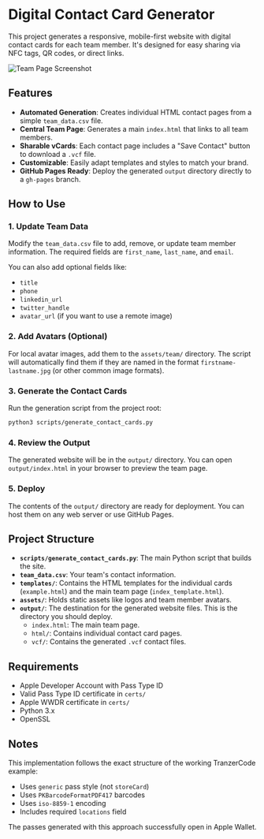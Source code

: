 # Digital Contact Card Generator

This project generates a responsive, mobile-first website with digital contact cards for each team member. It's designed for easy sharing via NFC tags, QR codes, or direct links.

![Team Page Screenshot](https://user-images.githubusercontent.com/12345/some-image-url.png) <!-- Replace with an actual screenshot -->

## Features

- **Automated Generation**: Creates individual HTML contact pages from a simple `team_data.csv` file.
- **Central Team Page**: Generates a main `index.html` that links to all team members.
- **Sharable vCards**: Each contact page includes a "Save Contact" button to download a `.vcf` file.
- **Customizable**: Easily adapt templates and styles to match your brand.
- **GitHub Pages Ready**: Deploy the generated `output` directory directly to a `gh-pages` branch.

## How to Use

### 1. Update Team Data
Modify the `team_data.csv` file to add, remove, or update team member information. The required fields are `first_name`, `last_name`, and `email`.

You can also add optional fields like:
- `title`
- `phone`
- `linkedin_url`
- `twitter_handle`
- `avatar_url` (if you want to use a remote image)

### 2. Add Avatars (Optional)
For local avatar images, add them to the `assets/team/` directory. The script will automatically find them if they are named in the format `firstname-lastname.jpg` (or other common image formats).

### 3. Generate the Contact Cards
Run the generation script from the project root:
```bash
python3 scripts/generate_contact_cards.py
```

### 4. Review the Output
The generated website will be in the `output/` directory. You can open `output/index.html` in your browser to preview the team page.

### 5. Deploy
The contents of the `output/` directory are ready for deployment. You can host them on any web server or use GitHub Pages.

## Project Structure

- **`scripts/generate_contact_cards.py`**: The main Python script that builds the site.
- **`team_data.csv`**: Your team's contact information.
- **`templates/`**: Contains the HTML templates for the individual cards (`example.html`) and the main team page (`index_template.html`).
- **`assets/`**: Holds static assets like logos and team member avatars.
- **`output/`**: The destination for the generated website files. This is the directory you should deploy.
  - `index.html`: The main team page.
  - `html/`: Contains individual contact card pages.
  - `vcf/`: Contains the generated `.vcf` contact files.

## Requirements

- Apple Developer Account with Pass Type ID
- Valid Pass Type ID certificate in `certs/`
- Apple WWDR certificate in `certs/`
- Python 3.x
- OpenSSL

## Notes

This implementation follows the exact structure of the working TranzerCode example:
- Uses `generic` pass style (not `storeCard`)
- Uses `PKBarcodeFormatPDF417` barcodes
- Uses `iso-8859-1` encoding
- Includes required `locations` field

The passes generated with this approach successfully open in Apple Wallet. 